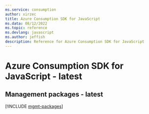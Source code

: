 ```yaml
---
ms.service: consumption
author: xirzec
title: Azure Consumption SDK for JavaScript
ms.data: 08/12/2022
ms.topic: reference
ms.devlang: javascript
ms.author: jeffish
description: Reference for Azure Consumption SDK for JavaScript
---
```

# Azure Consumption SDK for JavaScript - latest

## Management packages - latest
[!INCLUDE [mgmt-packages](consumption-mgmt-index.md)]